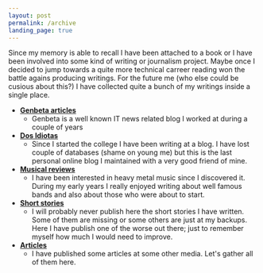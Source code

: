 ```yaml
---
layout: post
permalink: /archive
landing_page: true
---
```


Since my memory is able to recall I have been attached to a book or I have been involved into some kind of writing or journalism project. Maybe once I decided to jump towards a quite more technical carreer reading won the battle agains producing writings. For the future me (who else could be cusious about this?) I have collected quite a bunch of my writings inside a single place.

* **[Genbeta articles](/genbeta)**
  * Genbeta is a well known IT news related blog I worked at during a couple of years
* **[Dos Idiotas](/dosidiotas)**
  * Since I started the college I have been writing at a blog. I have lost couple of databases (shame on young me) but this is the last personal online blog I maintained with a very good friend of mine.
* **[Musical reviews](/musical-reviews)**
  * I have been interested in heavy metal music since I discovered it. During my early years I really enjoyed writing about well famous bands and also about those who were about to start.
* **[Short stories](/short-stories)**
  * I will probably never publish here the short stories I have written. Some of them are missing or some others are just at my backups. Here I have publish one of the worse out there; just to remember myself how much I would need to improve.
* **[Articles](/articles)**
  * I have published some articles at some other media. Let's gather all of them here.
